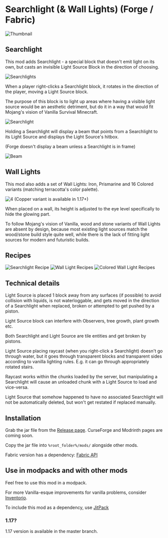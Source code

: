 # Searchlight (& Wall Lights) (Forge / Fabric)

![Thumbnail](https://user-images.githubusercontent.com/701551/122744649-637bc700-d2b2-11eb-80d6-8df999b4a763.png)

## Searchlight
This mod adds Searchlight - a special block that doesn't emit light on its own, but casts an invisible Light Source Block in the direction of choosing.

![Searchlights](https://user-images.githubusercontent.com/701551/122744905-ac338000-d2b2-11eb-9b3e-fe84d65922d7.png)

When a player right-clicks a Searchlight block, it rotates in the direction of the player, moving a Light Source block. 

The purpose of this block is to light up areas where having a visible light source would be an aesthetic detriment, but do it in a way that would fit Mojang's vision of Vanilla Survival Minecraft.

![Searchlight](https://user-images.githubusercontent.com/701551/122747855-bc009380-d2b5-11eb-9254-e45831b856af.png)

Holding a Searchlight will display a beam that points from a Searchlight to its Light Source and displays the Light Source's hitbox.

(Forge doesn't display a beam unless a Searchlight is in frame)

![Beam](https://user-images.githubusercontent.com/701551/122748245-2c0f1980-d2b6-11eb-927f-501392e17f5a.png)

## Wall Lights
This mod also adds a set of Wall Lights: Iron, Prismarine and 16 Colored variants (matching terracotta's color palette).

![4](https://user-images.githubusercontent.com/701551/122748901-e868df80-d2b6-11eb-83d1-fe943735a641.png)
(Copper variant is available in 1.17+)

When placed on a wall, its height is adjusted to the eye level specifically to hide the glowing part.  

To follow Mojang's vision of Vanilla, wood and stone variants of Wall Lights are absent by design, because most existing light sources match the wood/stone build style quite well, while there is the lack of fitting light sources for modern and futuristic builds.

## Recipes

![Searchlight Recipe](https://user-images.githubusercontent.com/701551/122753504-9034dc00-d2bc-11eb-8e51-15d2c68ee507.png) ![Wall Light Recipes](https://user-images.githubusercontent.com/701551/122753512-91fe9f80-d2bc-11eb-8ebc-11dd4afb8c8e.gif) ![Colored Wall Light Recipes](https://user-images.githubusercontent.com/701551/122753518-932fcc80-d2bc-11eb-878f-0eab985922c5.gif)

## Technical details
Light Source is placed 1 block away from any surfaces (if possible) to avoid collision with liquids, is not waterloggable, and gets moved in the direction of a Searchlight when replaced, broken or attempted to get pushed by a piston.

Light Source block can interfere with Observers, tree growth, plant growth etc.

Both Searchlight and Light Source are tile entities and get broken by pistons.

Light Source placing raycast (when you right-click a Searchlight) doesn't go through water, but it goes through transparent blocks and transparent sides according to vanilla lighting rules. E.g. it can go through appropriately rotated stairs.

Raycast works within the chunks loaded by the server, but manipulating a Searchlight will cause an unloaded chunk with a Light Source to load and vice-versa. 

Light Source that somehow happened to have no associated Searchlight will not be automatically deleted, but won't get restated if replaced manually.

## Installation
Grab the jar file from the [Release page](https://github.com/Lizard-Of-Oz/Searchlight/releases/).
CurseForge and Modrinth pages are coming soon.
 
Copy the jar file into `%root_folder%/mods/` alongside other mods.

Fabric version has a dependency: [Fabric API](https://www.curseforge.com/minecraft/mc-mods/fabric-api)

## Use in modpacks and with other mods
Feel free to use this mod in a modpack.

For more Vanilla-esque improvements for vanilla problems, consider [Inventorio](https://github.com/Lizard-Of-Oz/Inventorio).

To include this mod as a dependency, use [JitPack](https://jitpack.io/#Lizard-Of-Oz/Searchlight/master-SNAPSHOT)

### 1.17?
1.17 version is available in the master branch.
